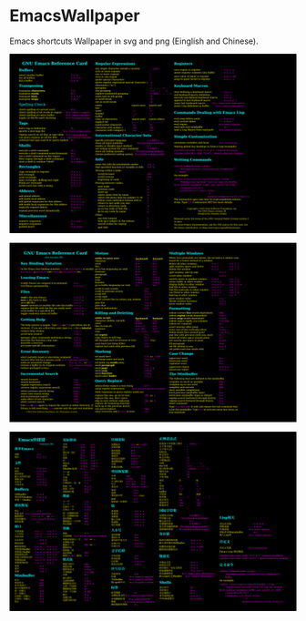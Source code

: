 

# EmacsWallpaper

Emacs shortcuts Wallpaper in svg and png (Einglish and Chinese).



![wallpaper_02](wallpaper_02.png)

![wallpaper_01](wallpaper_01.png)

![wallpaper_01_chn](wallpaper_01_chn.png)
